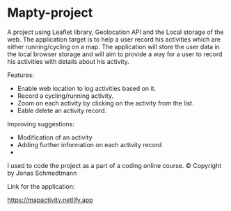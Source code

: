 # Mapty-project
A project using Leaflet library, Geolocation API and the Local storage of the web.
The application target is to help a user record his activities which are either running/cycling on a map.
The application will store the user data in the local browser storage and will aim to provide a way for a user to record his activities with details about his activity.

Features:
- Enable web location to log activities based on it.
- Record a cycling/running activity.
- Zoom on each activity by clicking on the activity from the list.
- Eable delete an activity record.

Improving suggestions:
- Modification of an activity
- Adding further information on each activity record
- 

I used to code the project as a part of a coding online course.
© Copyright by Jonas Schmedtmann


Link for the application:

https://mapactivity.netlify.app
